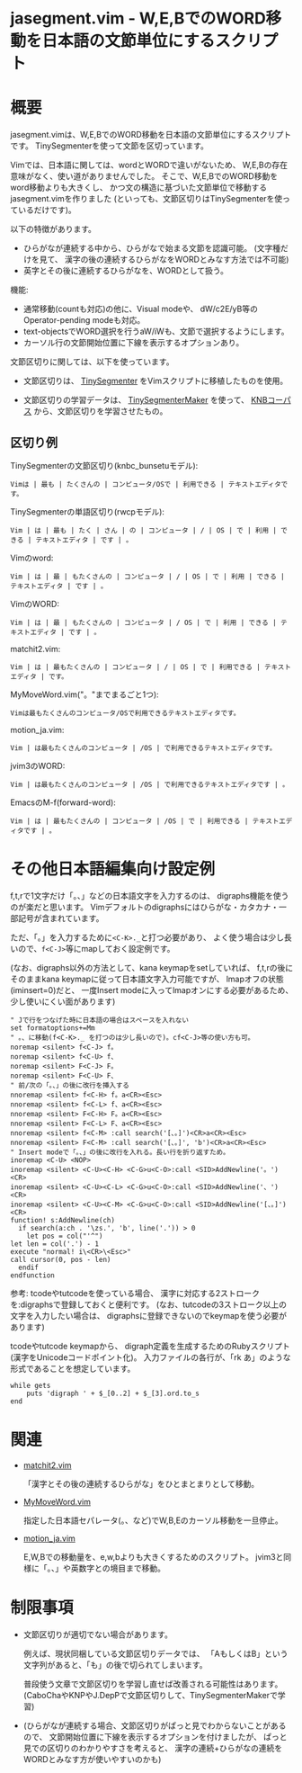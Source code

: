 jasegment.vim - W,E,BでのWORD移動を日本語の文節単位にするスクリプト
===================================================================

概要
====

jasegment.vimは、W,E,BでのWORD移動を日本語の文節単位にするスクリプトです。
TinySegmenterを使って文節を区切っています。

Vimでは、日本語に関しては、wordとWORDで違いがないため、
W,E,Bの存在意味がなく、使い道がありませんでした。
そこで、W,E,BでのWORD移動をword移動よりも大きくし、
かつ文の構造に基づいた文節単位で移動するjasegment.vimを作りました
(といっても、文節区切りはTinySegmenterを使っているだけです)。

以下の特徴があります。
* ひらがなが連続する中から、ひらがなで始まる文節を認識可能。
  (文字種だけを見て、
  漢字の後の連続するひらがなをWORDとみなす方法では不可能)
* 英字とその後に連続するひらがなを、WORDとして扱う。

機能:
* 通常移動(countも対応)の他に、Visual modeや、
  dW/c2E/yB等のOperator-pending modeも対応。
* text-objectsでWORD選択を行うaW/iWも、文節で選択するようにします。
* カーソル行の文節開始位置に下線を表示するオプションあり。

文節区切りに関しては、以下を使っています。
* 文節区切りは、
  [TinySegmenter](http://chasen.org/~taku/software/TinySegmenter/)
  をVimスクリプトに移植したものを使用。

* 文節区切りの学習データは、
  [TinySegmenterMaker](http://shogo82148.github.com/blog/2012/11/23/tinysegmentermaker/)
  を使って、
  [KNBコーパス](http://nlp.ist.i.kyoto-u.ac.jp/kuntt/#ga739fe2)
  から、文節区切りを学習させたもの。

区切り例
--------

TinySegmenterの文節区切り(knbc_bunsetuモデル):

    Vimは | 最も | たくさんの | コンピュータ/OSで | 利用できる | テキストエディタです。

TinySegmenterの単語区切り(rwcpモデル):

    Vim | は | 最も | たく | さん | の | コンピュータ | / | OS | で | 利用 | できる | テキストエディタ | です | 。

Vimのword:

    Vim | は | 最 | もたくさんの | コンピュータ | / | OS | で | 利用 | できる | テキストエディタ | です | 。

VimのWORD:

    Vim | は | 最 | もたくさんの | コンピュータ | / OS | で | 利用 | できる | テキストエディタ | です | 。

matchit2.vim:

    Vim | は | 最もたくさんの | コンピュータ | / | OS | で | 利用できる | テキストエディタ | です。

MyMoveWord.vim("。"までまるごと1つ):

    Vimは最もたくさんのコンピュータ/OSで利用できるテキストエディタです。

motion_ja.vim:

    Vim | は最もたくさんのコンピュータ | /OS | で利用できるテキストエディタです。

jvim3のWORD:

    Vim | は最もたくさんのコンピュータ | /OS | で利用できるテキストエディタです | 。

EmacsのM-f(forward-word):

    Vim | は | 最もたくさんの | コンピュータ | /OS | で | 利用できる | テキストエディタです | 。

その他日本語編集向け設定例
==========================

f,t,rで1文字だけ「。、」などの日本語文字を入力するのは、
digraphs機能を使うのが楽だと思います。
Vimデフォルトのdigraphsにはひらがな・カタカナ・一部記号が含まれています。

ただ、「。」を入力するために`<C-K>._`と打つ必要があり、
よく使う場合は少し長いので、`f<C-J>`等にmapしておく設定例です。

(なお、digraphs以外の方法として、kana keymapをsetしていれば、
f,t,rの後にそのままkana keymapに従って日本語文字入力可能ですが、
lmapオフの状態(iminsert=0)だと、
一度Insert modeに入ってlmapオンにする必要があるため、
少し使いにくい面があります)

    " Jで行をつなげた時に日本語の場合はスペースを入れない
    set formatoptions+=Mm
    " 。、に移動(f<C-K>._ を打つのは少し長いので)。cf<C-J>等の使い方も可。
    noremap <silent> f<C-J> f。
    noremap <silent> f<C-U> f、
    noremap <silent> F<C-J> F。
    noremap <silent> F<C-U> F、
    " 前/次の「。、」の後に改行を挿入する
    nnoremap <silent> f<C-H> f。a<CR><Esc>
    nnoremap <silent> f<C-L> f、a<CR><Esc>
    nnoremap <silent> F<C-H> F。a<CR><Esc>
    nnoremap <silent> F<C-L> F、a<CR><Esc>
    nnoremap <silent> f<C-M> :call search('[、。]')<CR>a<CR><Esc>
    nnoremap <silent> F<C-M> :call search('[、。]', 'b')<CR>a<CR><Esc>
    " Insert modeで「。、」の後に改行を入れる。長い行を折り返すため。
    inoremap <C-U> <NOP>
    inoremap <silent> <C-U><C-H> <C-G>u<C-O>:call <SID>AddNewline('。')<CR>
    inoremap <silent> <C-U><C-L> <C-G>u<C-O>:call <SID>AddNewline('、')<CR>
    inoremap <silent> <C-U><C-M> <C-G>u<C-O>:call <SID>AddNewline('[、。]')<CR>
    function! s:AddNewline(ch)
      if search(a:ch . '\zs.', 'b', line('.')) > 0
        let pos = col("'^")
	let len = col('.') - 1
	execute "normal! i\<CR>\<Esc>"
	call cursor(0, pos - len)
      endif
    endfunction

参考: tcodeやtutcodeを使っている場合、
漢字に対応する2ストロークを:digraphsで登録しておくと便利です。
(なお、tutcodeの3ストローク以上の文字を入力したい場合は、
digraphsに登録できないのでkeymapを使う必要があります)

tcodeやtutcode keymapから、
digraph定義を生成するためのRubyスクリプト(漢字をUnicodeコードポイント化)。
入力ファイルの各行が、「rk あ」のような形式であることを想定しています。

    while gets
        puts 'digraph ' + $_[0..2] + $_[3].ord.to_s
    end

関連
====

* [matchit2.vim](http://www.fenix.ne.jp/~G-HAL/soft/nosettle/#vim)

    「漢字とその後の連続するひらがな」をひとまとまりとして移動。

* [MyMoveWord.vim](https://sites.google.com/site/fudist/Home/mylib#TOC-w-b-W-E-B-)

    指定した日本語セパレータ(。、など)でW,B,Eのカーソル移動を一旦停止。

* [motion_ja.vim](https://github.com/deton/motion_ja.vim)

    E,W,Bでの移動量を、e,w,bよりも大きくするためのスクリプト。
    jvim3と同様に「。、」や英数字との境目まで移動。

制限事項
========

* 文節区切りが適切でない場合があります。

    例えば、現状同梱している文節区切りデータでは、
    「AもしくはB」という文字列があると、「も」の後で切られてしまいます。

    普段使う文章で文節区切りを学習し直せば改善される可能性はあります。
    (CaboChaやKNPやJ.DepPで文節区切りして、TinySegmenterMakerで学習)

* (ひらがなが連続する場合、文節区切りがぱっと見でわからないことがあるので、
  文節開始位置に下線を表示するオプションを付けましたが、
  ぱっと見での区切りのわかりやすさを考えると、
  漢字の連続+ひらがなの連続をWORDとみなす方が使いやすいのかも)
